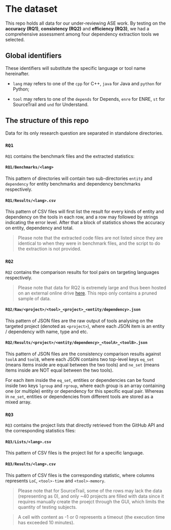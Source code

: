 # The dataset

This repo holds all data for our under-reviewing ASE work. By testing on the **accuracy (RQ1)**, **consistency (RQ2)** and **efficiency (RQ3)**, we had a comprehensive assessment among four dependency extraction tools we selected.

## Global identifiers

These identifiers will substitute the specific language or tool name hereinafter.

* `lang` may refers to one of the `cpp` for C++, `java` for Java and `python` for Python;

* `tool` may refers to one of the `depends` for Depends, `enre` for ENRE, `st` for SourceTrail and `und` for Understand.

## The structure of this repo

Data for its only research question are separated in standalone directories.

### `RQ1`

`RQ1` contains the benchmark files and the extracted statistics:

#### `RQ1/Benchmarks/<lang>`

This pattern of directories will contain two sub-directories `entity` and `dependency` for entity benchmarks and dependency benchmarks respectively.

#### `RQ1/Results/<lang>.csv`

This pattern of CSV files will first list the result for every kinds of entity and dependency on the tools in each row, and a row may followed by strings indicating the error level. After that a block of statistics shows the accuracy on entity,  dependency and total.

> Please note that the extracted code files are not listed since they are identical to when they were in benchmark files, and the script to do the extraction is not provided.

### `RQ2`

`RQ2` contains the comparison results for tool pairs on targeting languages respectively.

> Please note that data for RQ2 is extremely large and thus been hosted on an external online drive [here](https://1drv.ms/u/s!ArRpq5VLlwvAgicSp-1BGlHjwmDZ?e=zpqxnI). This repo only contains a pruned sample of data.

#### `RQ2/Raw/<project>/<tool>_<project>_<entity/dependency>.json`

This pattern of JSON files are the raw output of tools analysing on the targeted project (denoted as `<project>`), where each JSON item is an entity / dependency with name, type and etc.

#### `RQ2/Results/<project>/<entity/dependency>_<toolA>_<toolB>.json`

This pattern of JSON files are the consistency comparison results against `toolA` and `toolB`, where each JSON contains two top-level keys `eq_set` (means items inside are equal between the two tools) and `ne_set` (means items inside are NOT equal between the two tools).

For each item inside the `eq_set`, entities or dependencies can be found inside two keys `lgroup` and `rgroup`, where each group is an array containing one (or multiple) entity or dependency for this specific equal pair. Whereas in `ne_set`, entities or dependencies from different tools are stored as a mixed array.

### `RQ3`

`RQ3` contains the project lists that directly retrieved from the GitHub API and the corresponding statistics files:

#### `RQ3/Lists/<lang>.csv`

This pattern of CSV files is the project list for a specific language.

#### `RQ3/Results/<lang>.csv`

This pattern of CSV files is the corresponding statistic, where columns represents `LoC`, `<tool>-time` and `<tool>-memory`.

> Please note that for SourceTrail, some of the rows may lack the data (representing as 0), and only ~40 projects are filled with data since it requires manually create the proejct through the GUI, which limits the quantity of testing subjects.

> A cell with content as -1 or 0 represents a timeout (the execution time has exceeded 10 minutes).
